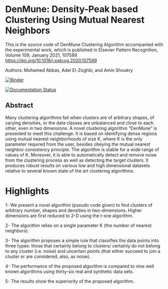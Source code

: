 # DenMune: Density-Peak based Clustering Using Mutual Nearest Neighbors

This is the source code of DenMune Clustering Algorithm accompanied with the experimental work, which is published in Elsevier Pattern Recognition, Volume 109, January 2021, 107589
https://doi.org/10.1016/j.patcog.2020.107589

Authors: Mohamed Abbas, Adel El-Zoghbi, and Amin Shoukry

[![Binder](https://mybinder.org/badge_logo.svg)](https://mybinder.org/v2/gh/egy1st/denmune-clustering-algorithm/HEAD)

[![Documentation Status](https://readthedocs.org/projects/denmune-docs/badge/?version=latest)](https://denmune-docs.readthedocs.io/en/latest/?badge=latest)
      


Abstract
----

Many clustering algorithms fail when clusters are of arbitrary shapes, of varying densities, or the data classes are unbalanced and close to each other, even in two dimensions. A novel clustering algorithm “DenMune” is presented to meet this challenge. It is based on identifying dense regions using mutual nearest neighborhoods of size K, where K is the only parameter required from the user, besides obeying the mutual nearest neighbor consistency principle. The algorithm is stable for a wide range of values of K. Moreover, it is able to automatically detect and remove noise from the clustering process as well as detecting the target clusters. It produces robust results on various low and high dimensional datasets relative to several known state of the art clustering algorithms.

Highlights
====

1- We present a novel algorithm (pseudo code given) to find clusters of arbitrary number, shapes and densities in two-dimensions. Higher dimensions are first reduced to 2-D using the t-sne algorithm.

2- The algorithm relies on a single parameter K (the number of nearest neighbors).

3- The algorithm proposes a simple rule that classifies the data points into three types: those that certainly belong to clusters/ certainly do not belong to any cluster (i.e. noise) and uncertain points (that either succeed to join a cluster or are considered, also, as noise).

4- The performance of the proposed algorithm is compared to nine well known algorithms using  thirty-six real and synthetic data sets.

5- The results show the superiority of the proposed algorithm.

